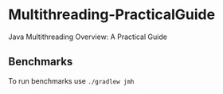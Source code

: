# Multithreading-PracticalGuide
Java Multithreading Overview: A Practical Guide

## Benchmarks
To run benchmarks use `./gradlew jmh`